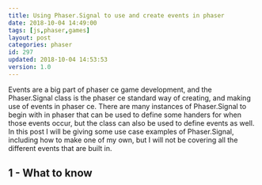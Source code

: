 ```yaml
---
title: Using Phaser.Signal to use and create events in phaser
date: 2018-10-04 14:49:00
tags: [js,phaser,games]
layout: post
categories: phaser
id: 297
updated: 2018-10-04 14:53:53
version: 1.0
---
```


Events are a big part of phaser ce game development, and the Phaser.Signal class is the phaser ce standard way of creating, and making use of events in phaser ce. There are many instances of Phaser.Signal to begin with in phaser that can be used to define some handers for when those events occur, but the class can also be used to define events as well. In this post I will be giving some use case examples of Phaser.Signal, including how to make one of my own, but  I will not be covering all the different events that are built in. 

<!-- more -->

## 1 - What to know

